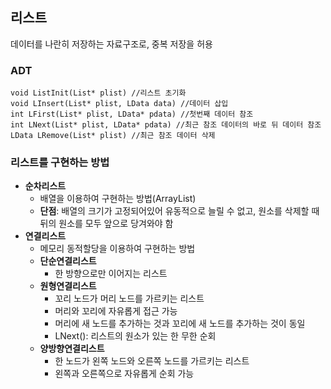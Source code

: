 ## 리스트 

데이터를 나란히 저장하는 자료구조로, 중복 저장을 허용

### ADT

```
void ListInit(List* plist) //리스트 초기화
void LInsert(List* plist, LData data) //데이터 삽입
int LFirst(List* plist, LData* pdata) //첫번째 데이터 참조
int LNext(List* plist, LData* pdata) //최근 참조 데이터의 바로 뒤 데이터 참조
LData LRemove(List* plist) //최근 참조 데이터 삭제
```

### 리스트를 구현하는 방법

* **순차리스트**
    * 배열을 이용하여 구현하는 방법(ArrayList)
    * **단점**: 배열의 크기가 고정되어있어 유동적으로 늘릴 수 없고, 원소를 삭제할 때 뒤의 원소를 모두 앞으로 당겨와야 함
* **연결리스트**
    * 메모리 동적할당을 이용하여 구현하는 방법
    * **단순연결리스트**
        * 한 방향으로만 이어지는 리스트
    * **원형연결리스트**
        * 꼬리 노드가 머리 노드를 가르키는 리스트
        * 머리와 꼬리에 자유롭게 접근 가능
        * 머리에 새 노드를 추가하는 것과 꼬리에 새 노드를 추가하는 것이 동일
        * LNext(): 리스트의 원소가 있는 한 무한 순회
    * **양방향연결리스트**
        * 한 노드가 왼쪽 노드와 오른쪽 노드를 가르키는 리스트
        * 왼쪽과 오른쪽으로 자유롭게 순회 가능